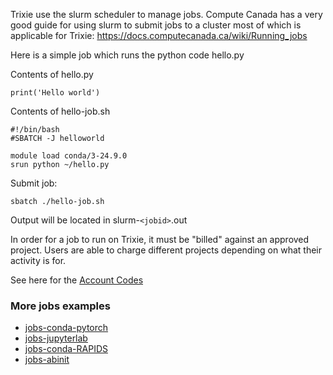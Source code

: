 Trixie use the slurm scheduler to manage jobs.
Compute Canada has a very good guide for using slurm to submit jobs to a cluster most of which is applicable for Trixie: <https://docs.computecanada.ca/wiki/Running_jobs>

Here is a simple job which runs the python code hello.py

Contents of hello.py

```
print('Hello world')
```

Contents of hello-job.sh

```
#!/bin/bash
#SBATCH -J helloworld

module load conda/3-24.9.0
srun python ~/hello.py
```

Submit job:

```
sbatch ./hello-job.sh
```

Output will be located in slurm-`<jobid>`.out

In order for a job to run on Trixie, it must be "billed" against an approved project. Users are able to charge different projects depending on what their activity is for.

See here for the [Account Codes](Account-Codes.md)

### More jobs examples

- [jobs-conda-pytorch](Jobs-conda-pytorch.md)
- [jobs-jupyterlab](jobs-jupyterlab.md)
- [jobs-conda-RAPIDS](jobs-conda-RAPIDS.md)
- [jobs-abinit](jobs-abinit.md)
